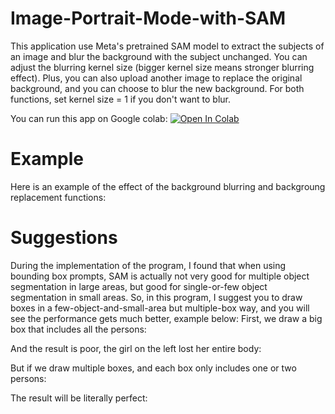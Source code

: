 # Image-Portrait-Mode-with-SAM
This application use Meta's pretrained SAM model to extract the subjects of an image and blur the background with the subject unchanged. 
You can adjust the blurring kernel size (bigger kernel size means stronger blurring effect). Plus, you can also upload another image
to replace the original background, and you can choose to blur the new background. For both functions, set kernel size = 1 if you don't 
want to blur. 

You can run this app on Google colab: 
<a target="_blank" href="https://colab.research.google.com/drive/1uqNvFRZJU8UkRb_sy5NIqw46eVUiWEpp?usp=sharing">
  <img src="https://colab.research.google.com/assets/colab-badge.svg" alt="Open In Colab"/>
</a>

# Example
Here is an example of the effect of the background blurring and backgroung replacement functions: 


# Suggestions
During the implementation of the program, I found that when using bounding box prompts, SAM is
actually not very good for multiple object segmentation in large areas, but good for single-or-few object
segmentation in small areas.
So, in this program, I suggest you to draw boxes in a few-object-and-small-area but multiple-box
way, and you will see the performance gets much better, example below:
First, we draw a big box that includes all the persons:

And the result is poor, the girl on the left lost her entire body: 

But if we draw multiple boxes, and each box only includes one or two persons:

The result will be literally perfect: 
